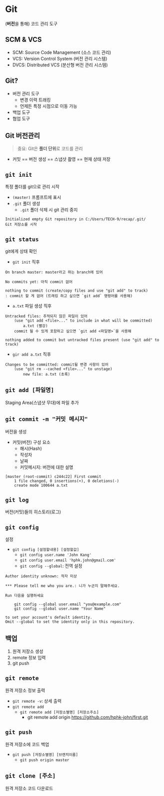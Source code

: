 # Git

(**버전**을 통해) 코드 관리 도구



## SCM & VCS

- SCM: Source Code Management (소스 코드 관리)
-  VCS: Version Control System (버전 관리 시스템)
- DVCS: Distributed VCS (분산형 버전 관리 시스템)



## Git?

- 버전 관리 도구
  - 변경 이력 트래킹
  - 언제든 특정 시점으로 이동 가능
- 백업 도구
- 협업 도구



## Git 버전관리

> 중요: Git은 **폴더 단위**로 코드를 관리

- 커밋 == 버전 생성 == 스냅샷 촬영 == 현재 상태 저장



## `git init`

특정 폴더를 git으로 관리 시작

- `(master)` 프롬프트에 표시
- `.git` 폴더 생성
  - `.git` 폴더 삭제 시 git 관리 중지

```
Initialized empty Git repository in C:/Users/TECH-9/recap/.git/
Git 저장소를 시작
```



## `git status`

git에게 상태 확인

- `git init` 직후

```
On branch master: master라고 하는 branch에 있어

No commits yet: 아직 commit 없어

nothing to commit (create/copy files and use "git add" to track)
: commit 할 게 없어 (트래킹 하고 싶으면 `git add` 명령어를 사용해)
```



- `a.txt` 파일 생성 직후

```
Untracked files: 추적되지 않은 파일이 있어
	(use "git add <file>..." to include in what will be committed)
		a.txt (빨강)
	commit 될 수 있게 포함하고 싶으면 `git add <파일명>`을 사용해
	
nothing added to commit but untracked files present (use "git add" to track)
```



- `gir add a.txt` 직후

```
Changes to be committed: commit될 변경 사항이 있어
	(use "git rm --cached <file>..." to unstage)
		new file: a.txt (초록)
```



## `git add [파일명]`

Staging Area(스냅샷 무대)에 파일 추가



## `git commit -m "커밋 메시지"`

버전을 생성

- 커밋(버전) 구성 요소
  - 해시(Hash)
  - 작성자
  - 날짜
  - 커밋메시지: 버전에 대한 설명

```
[master (root-commit) c244c22] First commit
	1 file changed, 0 insertions(+), 0 deletions(-)
	create mode 100644 a.txt
```



## `git log`

버전(커밋)들의 히스토리(로그)



## `git config`

설정

- `git config [설정할내용] [설정할값]`
  - `git config user.name 'John Kang'`
  - `git config user.email 'hphk.john@gmail.com'`
  - `git config --global`: 전역 설정



```
Author identity unknown: 작자 미상

*** Please tell me who you are.: 니가 누군지 말해주세요.

Run 다음을 실행하세요

	git config --global user.email "you@example.com"
	git config --global user.name "Your Name"
	
to set your account's default identity.
Omit --global to set the identity only in this repository.
```



## 백업

1. 원격 저장소 생성
2. remote 정보 입력
3. git push



## `git remote`

원격 저장소 정보 출력

- `git remote -v`: 상세 출력
- `git remote add`
  - `git remote add [저장소별명] [저장소주소]`
    - git remote add origin https://github.com/hphk-john/first.git



## `git push`

원격 저장소에 코드 백업

- `git push [저장소별명] [브랜치이름]`
  - `git push origin master`



## `git clone [주소]`

원격 저장소 코드 다운로드
